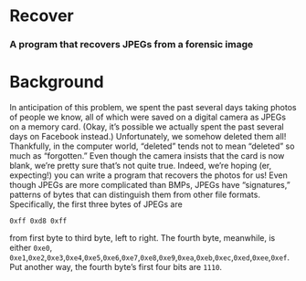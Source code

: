 # Recover
### A program that recovers JPEGs from a forensic image

# Background
In anticipation of this problem, we spent the past several days taking photos of people we know, all of which were saved on a digital camera as JPEGs on a memory card. (Okay, it’s possible we actually spent the past several days on Facebook instead.) Unfortunately, we somehow deleted them all! Thankfully, in the computer world, “deleted” tends not to mean “deleted” so much as “forgotten.” Even though the camera insists that the card is now blank, we’re pretty sure that’s not quite true. Indeed, we’re hoping (er, expecting!) you can write a program that recovers the photos for us!
Even though JPEGs are more complicated than BMPs, JPEGs have “signatures,” patterns of bytes that can distinguish them from other file formats. Specifically, the first three bytes of JPEGs are
```
0xff 0xd8 0xff
```
from first byte to third byte, left to right. The fourth byte, meanwhile, is either ```0xe0```,
```0xe1```,```0xe2```,```0xe3```,```0xe4```,```0xe5```,```0xe6```,```0xe7```,```0xe8```,```0xe9```,```0xea```,```0xeb```,```0xec```,```0xed```,```0xee```,```0xef```. Put another way, the fourth byte’s first four bits are ```1110```.
